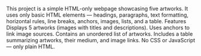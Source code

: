 This project is a simple HTML-only webpage showcasing five artworks.
It uses only basic HTML elements — headings, paragraphs, text formatting, horizontal rules, line breaks, anchors, images, lists, and a table.
Features
Displays 5 artworks (images with titles and descriptions).
Uses anchors to link image sources.
Contains an unordered list of artworks.
Includes a table summarizing artworks, their medium, and image links.
No CSS or JavaScript — only plain HTML.
